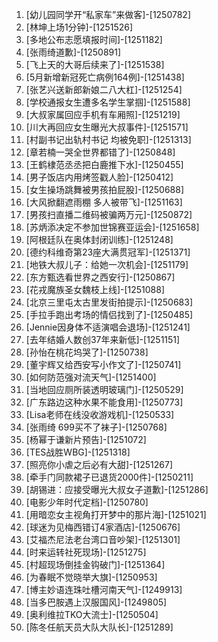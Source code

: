 
1. [幼儿园同学开“私家车”来做客]-[1250782]
1. [林坤上场1分钟]-[1251526]
1. [多地公布志愿填报时间]-[1251182]
1. [张雨绮道歉]-[1250891]
1. [飞上天的大哥后续来了]-[1251538]
1. [5月新增新冠死亡病例164例]-[1251438]
1. [张艺兴送新郎新娘二八大杠]-[1251254]
1. [学校通报女生遭多名学生掌掴]-[1251588]
1. [大叔家属回应手机有车厢照]-[1251219]
1. [川大再回应女生曝光大叔事件]-[1251571]
1. [村副书记出轨村书记 均被免职]-[1251313]
1. [章若楠一哭全世界都错了]-[1250848]
1. [王鹤棣范丞丞把白鹿推下水]-[1250455]
1. [男子饭店内用烤签戳人脸]-[1250412]
1. [女生操场跳舞被男孩拍屁股]-[1250688]
1. [大风掀翻遮雨棚 多人被带飞]-[1251163]
1. [男孩扫直播二维码被骗两万元]-[1250872]
1. [苏炳添决定不参加世锦赛亚运会]-[1251658]
1. [阿根廷队在奥体封闭训练]-[1251248]
1. [德约科维奇第23座大满贯冠军]-[1251371]
1. [地铁大叔儿子：给她一次机会]-[1251179]
1. [东方甄选看世界之西安行]-[1250867]
1. [花戎魔族圣女魏枝上线]-[1251088]
1. [北京三里屯太古里发街拍提示]-[1250683]
1. [手拉手跑出考场的情侣找到了]-[1250485]
1. [Jennie因身体不适演唱会退场]-[1251241]
1. [去年结婚人数创37年来新低]-[1251151]
1. [孙怡在桃花坞哭了]-[1250738]
1. [董宇辉又给西安写小作文了]-[1250741]
1. [如何防范强对流天气]-[1251400]
1. [当地回应厕所装透明玻璃门]-[1250529]
1. [广东路边这种水果不能食用]-[1250773]
1. [Lisa老师在线没收游戏机]-[1250533]
1. [张雨绮 699买不了袜子]-[1250768]
1. [杨幂于谦新片预告]-[1251072]
1. [TES战胜WBG]-[1251318]
1. [照亮你小虐之后必有大甜]-[1251267]
1. [牵手门同款裙子已退货2000件]-[1250211]
1. [胡锡进：应接受曝光大叔女子道歉]-[1251286]
1. [电影少年时代定档]-[1250780]
1. [用暗恋女主视角打开梦中的那片海]-[1251021]
1. [球迷为见梅西错订4家酒店]-[1250676]
1. [艾福杰尼法老台湾口音吵架]-[1251301]
1. [时来运转社死现场]-[1251275]
1. [村超现场倒挂金钩破门]-[1251364]
1. [为春眠不觉晓举大旗]-[1250953]
1. [博主妙语连珠吐槽河南天气]-[1249913]
1. [当多巴胺遇上汉服国风]-[1249805]
1. [奥利维拉TKO大流士]-[1250504]
1. [陈冬任航天员大队大队长]-[1251289]
